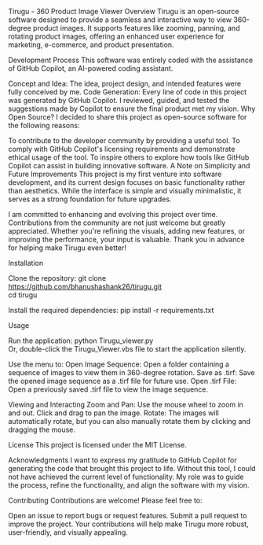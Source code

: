 Tirugu - 360 Product Image Viewer
Overview
Tirugu is an open-source software designed to provide a seamless and interactive way to view 360-degree product images. It supports features like zooming, panning, and rotating product images, offering an enhanced user experience for marketing, e-commerce, and product presentation.

Development Process
This software was entirely coded with the assistance of GitHub Copilot, an AI-powered coding assistant.

Concept and Idea: The idea, project design, and intended features were fully conceived by me.
Code Generation: Every line of code in this project was generated by GitHub Copilot. I reviewed, guided, and tested the suggestions made by Copilot to ensure the final product met my vision.
Why Open Source?
I decided to share this project as open-source software for the following reasons:

To contribute to the developer community by providing a useful tool.
To comply with GitHub Copilot's licensing requirements and demonstrate ethical usage of the tool.
To inspire others to explore how tools like GitHub Copilot can assist in building innovative software.
A Note on Simplicity and Future Improvements
This project is my first venture into software development, and its current design focuses on basic functionality rather than aesthetics. While the interface is simple and visually minimalistic, it serves as a strong foundation for future upgrades.

I am committed to enhancing and evolving this project over time. Contributions from the community are not just welcome but greatly appreciated. Whether you're refining the visuals, adding new features, or improving the performance, your input is valuable. Thank you in advance for helping make Tirugu even better!

Installation

Clone the repository:
git clone https://github.com/bhanushashank26/tirugu.git  
cd tirugu  

Install the required dependencies:
pip install -r requirements.txt  

Usage

Run the application:
python Tirugu_viewer.py  
Or, double-click the Tirugu_Viewer.vbs file to start the application silently.

Use the menu to:
Open Image Sequence: Open a folder containing a sequence of images to view them in 360-degree rotation.
Save as .tirf: Save the opened image sequence as a .tirf file for future use.
Open .tirf File: Open a previously saved .tirf file to view the image sequence.

Viewing and Interacting
Zoom and Pan: Use the mouse wheel to zoom in and out. Click and drag to pan the image.
Rotate: The images will automatically rotate, but you can also manually rotate them by clicking and dragging the mouse.

License
This project is licensed under the MIT License.

Acknowledgments
I want to express my gratitude to GitHub Copilot for generating the code that brought this project to life. Without this tool, I could not have achieved the current level of functionality. My role was to guide the process, refine the functionality, and align the software with my vision.

Contributing
Contributions are welcome! Please feel free to:

Open an issue to report bugs or request features.
Submit a pull request to improve the project.
Your contributions will help make Tirugu more robust, user-friendly, and visually appealing.